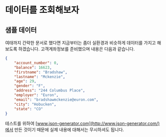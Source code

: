# 데이터를 조회해보자
## 샘플 데이터
여태까지 간략한 문서로 했다면 지금부터는 좀더 실환경과 비슷하게 데이터를 가지고 해보도록 하겠습니다. 고객계좌정보를 준비했으며 내용은 다음과 같습니다.
```json
{
    "account_number": 0,
    "balance": 16623,
    "firstname": "Bradshaw",
    "lastname": "Mckenzie",
    "age": 29,
    "gender": "F",
    "address": "244 Columbus Place",
    "employer": "Euron",
    "email": "bradshawmckenzie@euron.com",
    "city": "Hobucken",
    "state": "CO"
}
```
테스트를 위하여 [www.json-generator.com](http://www.json-generator.com/)에서 만든 것이기 때문에 실제 내용에 대해서는 무시하셔도 됩니다.